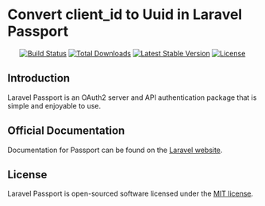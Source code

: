 # Convert client_id to Uuid in Laravel Passport


<!-- <p align="center"><img src="https://laravel.com/assets/img/components/logo-passport.svg"></p> -->

<p align="center">
<a href="https://travis-ci.org/diadal/passport"><img src="https://travis-ci.org/diadal/passport.svg?branch=master" alt="Build Status"></a>
<a href="https://packagist.org/packages/diadal/passport"><img src="https://poser.pugx.org/diadal/passport/d/total.svg" alt="Total Downloads"></a>
<a href="https://packagist.org/packages/diadal/passport"><img src="https://poser.pugx.org/diadal/passport/v/stable.svg" alt="Latest Stable Version"></a>
<a href="https://packagist.org/packages/diadal/passport"><img src="https://poser.pugx.org/diadal/passport/license.svg" alt="License"></a>
</p>

## Introduction

Laravel Passport is an OAuth2 server and API authentication package that is simple and enjoyable to use.

## Official Documentation

Documentation for Passport can be found on the [Laravel website](http://laravel.com/docs/master/passport).

## License

Laravel Passport is open-sourced software licensed under the [MIT license](http://opensource.org/licenses/MIT).

